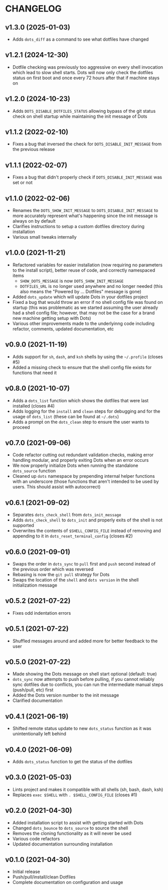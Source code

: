# CHANGELOG

## v1.3.0 (2025-01-03)

- Adds `dots_diff` as a command to see what dotfiles have changed

## v1.2.1 (2024-12-30)

- Dotfile checking was previously too aggressive on every shell invocation which lead to slow shell starts. Dots will now only check the dotfiles status on first boot and once every 72 hours after that if machine stays on

## v1.2.0 (2024-10-23)

- Adds `DOTS_DISABLE_DOTFILES_STATUS` allowing bypass of the git status check on shell startup while maintaining the init message of Dots

## v1.1.2 (2022-02-10)

- Fixes a bug that inversed the check for `DOTS_DISABLE_INIT_MESSAGE` from the previous release

## v1.1.1 (2022-02-07)

- Fixes a bug that didn't properly check if `DOTS_DISABLE_INIT_MESSAGE` was set or not

## v1.1.0 (2022-02-06)

- Renames the `DOTS_SHOW_INIT_MESSAGE` to `DOTS_DISABLE_INIT_MESSAGE` to more accurately represent what's happening since the init message is always on by default
- Clarifies instructions to setup a custom dotfiles directory during installation
- Various small tweaks internally

## v1.0.0 (2021-11-21)

- Refactored variables for easier installation (now requiring no parameters to the install script), better reuse of code, and correctly namespaced items
  - `SHOW_DOTS_MESSAGE` is now `DOTS_SHOW_INIT_MESSAGE`
  - `DOTFILES_URL` is no longer used anywhere and no longer needed (this also means the "Powered by ... Dotfiles" message is gone)
- Added `dots_update` which will update Dots in your dotfiles project
- Fixed a bug that would throw an error if no shell config file was found on startup (this was problematic as we started assuming the user already had a shell config file; however, that may not be the case for a brand new machine getting setup with Dots)
- Various other improvements made to the underlyinng code including refactor, comments, updated documentation, etc

## v0.9.0 (2021-11-19)

- Adds support for `sh`, `dash`, and `ksh` shells by using the `~/.profile` (closes #5)
- Added a missing check to ensure that the shell config file exists for functions that need it

## v0.8.0 (2021-10-07)

- Adds a `dots_list` function which shows the dotfiles that were last installed (closes #4)
- Adds logging for the `install` and `clean` steps for debugging and for the usage of `dots_list` (these can be found at `~/.dots`)
- Adds a prompt on the `dots_clean` step to ensure the user wants to proceed

## v0.7.0 (2021-09-06)

- Code refactor cutting out redundant validation checks, making error handling modular, and properly exiting Dots when an error occurs
- We now properly initialize Dots when running the standalone `dots_source` function
- Cleaned up `dots` namespace by prepending internal helper functions with an underscore (those functions that aren't intended to be used by users. This should assist with autocorrect)

## v0.6.1 (2021-09-02)

- Separates `dots_check_shell` from `dots_init_message`
- Adds `dots_check_shell` to `dots_init` and properly exits of the shell is not supported
- Overwrites the contents of `$SHELL_CONFIG_FILE` instead of removing and appending to it in `dots_reset_terminal_config` (closes #2)

## v0.6.0 (2021-09-01)

- Swaps the order in `dots_sync` to `pull` first and `push` second instead of the previous order which was reversed
- Rebasing is now the `git pull` strategy for Dots
- Swaps the location of the `shell` and `dots version` in the shell initialization message

## v0.5.2 (2021-07-22)

- Fixes odd indentation errors

## v0.5.1 (2021-07-22)

- Shuffled messages around and added more for better feedback to the user

## v0.5.0 (2021-07-22)

- Made showing the Dots message on shell start optional (default: true)
- `dots_sync` now attempts to push before pulling, if you cannot reliably sync dotfiles due to conflicts, you can run the intermediate manual steps (push/pull, etc) first
- Added the Dots version number to the init message
- Clarified documentation

## v0.4.1 (2021-06-19)

- Shifted remote status update to new `dots_status` function as it was unintentionally left behind

## v0.4.0 (2021-06-09)

- Adds `dots_status` function to get the status of the dotfiles

## v0.3.0 (2021-05-03)

- Lints project and makes it compatible with all shells (sh, bash, dash, ksh)
- Replaces `exec $SHELL` with `. $SHELL_CONFIG_FILE` (closes #1)

## v0.2.0 (2021-04-30)

- Added installation script to assist with getting started with Dots
- Changed `dots_bounce` to `dots_source` to source the shell
- Removes the cloning functionality as it will never be used
- Various code refactors
- Updated documentation surrounding installation

## v0.1.0 (2021-04-30)

- Initial release
- Push/pull/install/clean Dotfiles
- Complete documentation on configuration and usage
